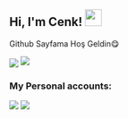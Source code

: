 <h2 align="left">Hi, I'm Cenk! <img src="https://raw.githubusercontent.com/MartinHeinz/MartinHeinz/master/wave.gif" width="30px"></h2>
 <p align="left">Github Sayfama Hoş Geldin😋</p>
<img src="https://komarev.com/ghpvc/?username=Cennk-js&label=Profile%20views&color=7de27d&style=flat"
<div align="center">
 <a href="(https://discord.com/users/442257746289754124" title="Discord Profile"><img src="https://lanyard-profile-readme.vercel.app/api/442257746289754124"></a>
</div>

<h3>My Personal accounts:</h3>
<p align="left">
   <a href="https://discord.com/users/442257746289754124" target"blank_"><img src="https://img.shields.io/badge/discord%20-111111.svg?&style=for-the-badge&logo=discord&logoColor=white"></a>
   <a href="https://github.com/Cennk" target"blank_"><img src="https://img.shields.io/badge/GitHub%20-191717.svg?&style=for-the-badge&logo=github&logoColor=white"></a>
</p>  





